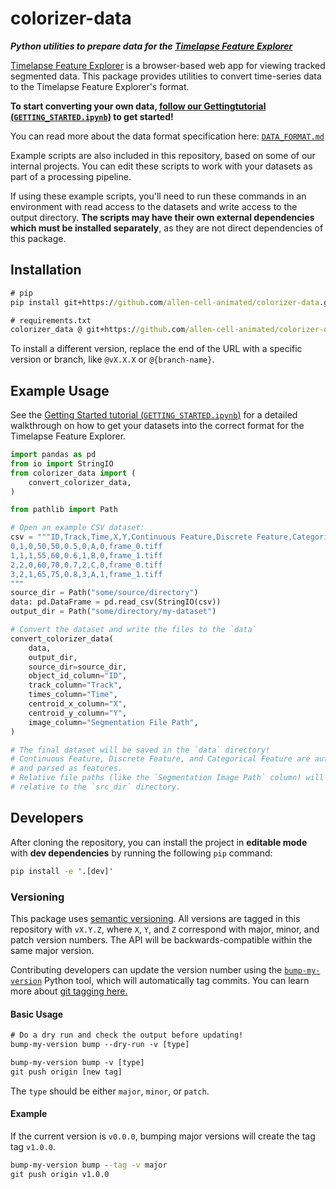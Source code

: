 # colorizer-data

_**Python utilities to prepare data for the [Timelapse Feature Explorer](https://github.com/allen-cell-animated/timelapse-colorizer)**_

[Timelapse Feature Explorer](https://github.com/allen-cell-animated/timelapse-colorizer) is a browser-based web app for viewing tracked segmented data. This package provides utilities to convert time-series data to the Timelapse Feature Explorer's format.

**To start converting your own data, [follow our Gettingtutorial (`GETTING_STARTED.ipynb`)](./documentation/getting_started_guide/GETTING_STARTED.ipynb) to get started!**

You can read more about the data format specification here: [`DATA_FORMAT.md`](./documentation/DATA_FORMAT.md)

Example scripts are also included in this repository, based on some of our internal projects. You can edit these scripts to work with your datasets as part of a processing pipeline.

If using these example scripts, you'll need to run these commands in an environment with read access to the datasets and write access to the output directory. **The scripts may have their own external dependencies which must be installed separately**, as they are not direct dependencies of this package.

## Installation

```cmd
# pip
pip install git+https://github.com/allen-cell-animated/colorizer-data.git@v1.5.0

# requirements.txt
colorizer_data @ git+https://github.com/allen-cell-animated/colorizer-data.git@v1.5.0
```

To install a different version, replace the end of the URL with a specific version or branch, like `@vX.X.X` or `@{branch-name}`.

## Example Usage

See the [Getting Started tutorial (`GETTING_STARTED.ipynb`)](./documentation/getting_started_guide/GETTING_STARTED.ipynb) for a detailed walkthrough on how to get your datasets
into the correct format for the Timelapse Feature Explorer.

```python
import pandas as pd
from io import StringIO
from colorizer_data import (
    convert_colorizer_data,
)

from pathlib import Path

# Open an example CSV dataset:
csv = """ID,Track,Time,X,Y,Continuous Feature,Discrete Feature,Categorical Feature,Outlier,Segmentation Image Path
0,1,0,50,50,0.5,0,A,0,frame_0.tiff
1,1,1,55,60,0.6,1,B,0,frame_1.tiff
2,2,0,60,70,0.7,2,C,0,frame_0.tiff
3,2,1,65,75,0.8,3,A,1,frame_1.tiff
"""
source_dir = Path("some/source/directory")
data: pd.DataFrame = pd.read_csv(StringIO(csv))
output_dir = Path("some/directory/my-dataset")

# Convert the dataset and write the files to the `data`
convert_colorizer_data(
    data,
    output_dir,
    source_dir=source_dir,
    object_id_column="ID",
    track_column="Track",
    times_column="Time",
    centroid_x_column="X",
    centroid_y_column="Y",
    image_column="Segmentation File Path",
)

# The final dataset will be saved in the `data` directory!
# Continuous Feature, Discrete Feature, and Categorical Feature are automatically detected
# and parsed as features.
# Relative file paths (like the `Segmentation Image Path` column) will be evaluated
# relative to the `src_dir` directory.
```

## Developers

After cloning the repository, you can install the project in **editable mode** with **dev dependencies** by running the following `pip` command:

```cmd
pip install -e '.[dev]'
```

### Versioning

This package uses [semantic versioning](https://semver.org). All versions are tagged in this repository with `vX.Y.Z`, where `X`, `Y`, and `Z` correspond with major, minor, and patch version numbers. The API will be backwards-compatible within the same major version.

Contributing developers can update the version number using the [`bump-my-version`](https://github.com/callowayproject/bump-my-version) Python tool, which will automatically tag commits. You can learn more about [git tagging here.](https://git-scm.com/book/en/v2/Git-Basics-Tagging)

#### Basic Usage

```txt
# Do a dry run and check the output before updating!
bump-my-version bump --dry-run -v [type]

bump-my-version bump -v [type]
git push origin [new tag]
```

The `type` should be either `major`, `minor`, or `patch`.

#### Example

If the current version is `v0.0.0`, bumping major versions will create the tag tag `v1.0.0`.

```cmd
bump-my-version bump --tag -v major
git push origin v1.0.0
```

